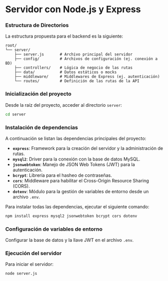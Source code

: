 # Servidor con Node.js y Express

### Estructura de Directorios

La estructura propuesta para el backend es la siguiente:

```plaintext
root/
└── server/
    ├── server.js       # Archivo principal del servidor
    ├── config/         # Archivos de configuración (ej. conexión a BD)
    ├── controllers/    # Lógica de negocio de las rutas
    ├── data/           # Datos estáticos o mocks
    ├── middleware/     # Middlewares de Express (ej. autenticación)
    └── routes/         # Definición de las rutas de la API

```

### Inicialización del proyecto

Desde la raíz del proyecto, acceder al directorio `server`:

```bash
cd server
```

### Instalación de dependencias

A continuación se listan las dependencias principales del proyecto:

*   **`express`**: Framework para la creación del servidor y la administración de rutas.
*   **`mysql2`**: Driver para la conexión con la base de datos MySQL.
*   **`jsonwebtoken`**: Manejo de JSON Web Tokens (JWT) para la autenticación.
*   **`bcrypt`**: Librería para el hasheo de contraseñas.
*   **`cors`**: Middleware para habilitar el Cross-Origin Resource Sharing (CORS).
*   **`dotenv`**: Módulo para la gestión de variables de entorno desde un archivo `.env`.

Para instalar todas las dependencias, ejecutar el siguiente comando:

```bash
npm install express mysql2 jsonwebtoken bcrypt cors dotenv
```

### Configuración de variables de entorno
Configurar la base de datos y la llave JWT en el archivo `.env`.


### Ejecución del servidor

Para iniciar el servidor:
```bash
node server.js
```